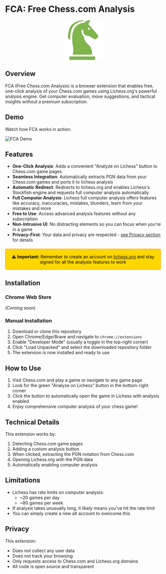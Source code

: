 # FCA: Free Chess.com Analysis

<p align="center">
  <img src="icons/logo.png" alt="FCA Logo" width="128" height="128">
</p>

## Overview

FCA (Free Chess.com Analysis) is a browser extension that enables free, one-click analysis of your Chess.com games using Lichess.org's powerful analysis engine. Get computer evaluation, move suggestions, and tactical insights without a premium subscription.

## Demo

Watch how FCA works in action:

![FCA Demo](./assets/FCA-demo.gif)

## Features

- **One-Click Analysis**: Adds a convenient "Analyze on Lichess" button to Chess.com game pages
- **Seamless Integration**: Automatically extracts PGN data from your Chess.com games and ports it to lichess analysis
- **Automatic Redirect**: Redirects to lichess.org and enables Lichess's Stockfish engine and requests full computer analysis automatically
- **Full Computer Analysis**: Lichess full computer analysis offers features like accuracy, inaccuracies, mistakes, blunders, learn from your mistakes and more
- **Free to Use**: Access advanced analysis features without any subscription
- **Non-Intrusive UI**: No distracting elements so you can focus when you're in a game
- **Privacy-First**: Your data and privacy are respected - [see Privacy section](#privacy) for details

<div align="center" style="background-color: #ffd700; border: 2px solid #ffb700; border-radius: 4px; padding: 15px; margin: 20px 0; color: #000000;">
  <strong>⚠️ Important:</strong> Remember to create an account on <a href="https://lichess.org" target="_blank">lichess.org</a> and stay signed for all the analysis features to work
</div>

## Installation

### Chrome Web Store
*(Coming soon)*

### Manual Installation
1. Download or clone this repository
2. Open Chrome/Edge/Brave and navigate to `chrome://extensions`
3. Enable "Developer Mode" (usually a toggle in the top-right corner)
4. Click "Load Unpacked" and select the downloaded repository folder
5. The extension is now installed and ready to use

## How to Use

1. Visit Chess.com and play a game or navigate to any game page
2. Look for the green "Analyze on Lichess" button in the bottom-right corner
3. Click the button to automatically open the game in Lichess with analysis enabled
4. Enjoy comprehensive computer analysis of your chess game!

## Technical Details

This extension works by:
1. Detecting Chess.com game pages
2. Adding a custom analysis button
3. When clicked, extracting the PGN notation from Chess.com
4. Opening Lichess.org with the PGN data
5. Automatically enabling computer analysis

## Limitations

- Lichess has rate limits on computer analysis:
  - ~20 games per day
  - ~80 games per week
- If analysis takes unusually long, it likely means you've hit the rate limit
- You can simply create a new alt account to overcome this 

## Privacy

This extension:
- Does not collect any user data
- Does not track your browsing
- Only requests access to Chess.com and Lichess.org domains
- All code is open source and transparent